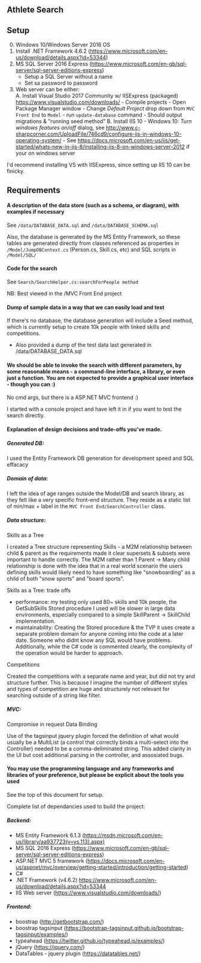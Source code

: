 Athlete Search
----------------
## Setup
0. Windows 10/Windows Server 2016 OS
1. Install .NET Framework 4.6.2 (https://www.microsoft.com/en-us/download/details.aspx?id=53344)
2. MS SQL Server 2016 Express (https://www.microsoft.com/en-gb/sql-server/sql-server-editions-express)
    - Setup a SQL Server without a name
    - Set sa password to password
3. Web server can be either:  
    A. Install Visual Studio 2017 Community w/ IISExpress (packaged) https://www.visualstudio.com/downloads/
        - Compile projects
        - Open Package Manager window
            - Change *Default Project* drop down from `MVC Front End` to `Model`
            - run `update-database` command
            - Should output migrations & "running seed method"
    B. Install IIS 10 
        - Windows 10: *Turn windows features on/off* dialog, see http://www.c-sharpcorner.com/UploadFile/746cd9/configure-iis-in-windows-10-operating-system/ 
        - See https://docs.microsoft.com/en-us/iis/get-started/whats-new-in-iis-8/installing-iis-8-on-windows-server-2012 if your on windows server

I'd recommend installing VS with IISExpress, since setting up IIS 10 can be finicky. 

## Requirements

#### A description of the data store (such as a schema, or diagram), with examples if necessary

See `/data/DATABASE_DATA.sql` and `/data/DATABASE_SCHEMA.sql`

Also, the database is generated by the MS Entity Framework, so these tables are generated directly from classes referenced as properties in `/Model/JumpDBContext.cs` (Person.cs, Skill.cs, etc) and SQL scripts in `/Model/SQL/`

#### Code for the search
See `Search/SearchHelper.cs:searchForPeople method`

NB: Best viewed in the /MVC Front End project 

#### Dump of sample data in a way that we can easily load and test
If there's no database, the database generation will include a Seed method, which is currently setup to create 10k people with linked skills and competitions.
- Also provided a dump of the test data last generated in /data/DATABASE_DATA.sql

#### We should be able to invoke the search with different parameters, by some reasonable means - a command-line interface, a library, or even just a function. You are not expected to provide a graphical user interface - though you can :)

No cmd args, but there is a ASP.NET MVC frontend :) 

I started with a console project and have left it in if you want to test the search directly. 

#### Explanation of design decisions and trade-offs you've made.

##### Generated DB:
I used the Entity Framework DB generation for development speed and SQL effacacy 

##### Domain of data:
I left the idea of age ranges outside the Model/DB and search library, as they felt like a very specific front-end structure. They reside as a static list of min/max + label in the `MVC Front End/SearchController` class. 

##### Data structure:
Skills as a Tree

I created a Tree structure representing Skills - a M2M relationship between child & parent as the requirements made it clear supersets & subsets were important to handle correctly. The M2M rather than 1 Parent -> Many child relationship is done with the idea that in a real world scenario the users defining skills would likely need to have something like "snowboarding" as a child of both "snow sports" and "board sports". 

Skills as a Tree: trade offs

- performance: my testing only used 80~ skills and 10k people, the GetSubSkills Stored procedure I used will be slower in large data environments, especially compared to a simple SkillParent -> SkillChild implementation.
- maintainability: Creating the Stored procedure & the TVP it uses create a separate problem domain for anyone coming into the code at a later date. Someone who didnt know any SQL would have problems. Additionally, while the C# code is commented clearly, the complexity of the operation would be harder to approach. 

Competitions

Created the competitions with a separate name and year, but did not try and structure further. This is because I imagine the number of different styles and types of competition are huge and structurely not relevant for searching outside of a string like filter. 

##### MVC:
Compromise in request Data Binding 

Use of the tagsinput jquery plugin forced the definition of what would usually be a MultiList (a control that correctly binds a multi-select into the Controller) needed to be a comma-deliminated string. This added clarity in the UI but cost additional parsing in the controller, and assosiated bugs.


#### You may use the programming language and any frameworks and libraries of your preference, but please be explicit about the tools you used

See the top of this document for setup. 

Complete list of dependancies used to build the project: 
##### Backend:
- MS Entity Framework 6.1.3 (https://msdn.microsoft.com/en-us/library/aa937723(v=vs.113).aspx)
- MS SQL 2016 Express (https://www.microsoft.com/en-gb/sql-server/sql-server-editions-express)
- ASP.NET MVC 5 framework (https://docs.microsoft.com/en-us/aspnet/mvc/overview/getting-started/introduction/getting-started)
- C#
- .NET Framework (v4.6.2) https://www.microsoft.com/en-us/download/details.aspx?id=53344
- IIS Web server (https://www.visualstudio.com/downloads/)

##### Frontend: 
- boostrap (http://getbootstrap.com/)
- boostrap tagsinput (https://bootstrap-tagsinput.github.io/bootstrap-tagsinput/examples/)
- typeahead (https://twitter.github.io/typeahead.js/examples/)
- jQuery (https://jquery.com/)
- DataTables - jquery plugin (https://datatables.net/)

